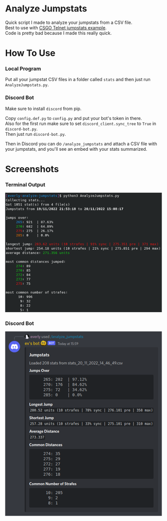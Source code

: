 # Analyze Jumpstats

Quick script I made to analyze your jumpstats from a CSV file. \
Best to use with [CSGO Telnet jumpstats example](https://github.com/everlyy/csgo-telnet/blob/main/examples/jumpstats.py). \
Code is pretty bad because I made this really quick.

# How To Use

### Local Program

Put all your jumpstat CSV files in a folder called `stats` and then just run `AnalyzeJumpstats.py`. 

### Discord Bot

Make sure to install `discord` from pip.

Copy `config.def.py` to `config.py` and put your bot's token in there. \
Also for the first run make sure to set `discord_client.sync_tree` to `True` in `discord-bot.py`. \
Then just run `discord-bot.py`.

Then in Discord you can do `/analyze_jumpstats` and attach a CSV file with your jumpstats, and you'll see an embed with your stats summarized.

# Screenshots

### Terminal Output
![Terminal Output](screenshots/terminal-output.png)

### Discord Bot
![Discord Bot](screenshots/discord-bot.png)